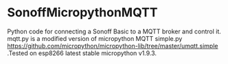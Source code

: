 # SonoffMicropythonMQTT
Python code for connecting a Sonoff Basic to a MQTT broker and control it. mqtt.py is a modified version of micropython MQTT simple.py https://github.com/micropython/micropython-lib/tree/master/umqtt.simple .Tested on esp8266 latest stable micropython v1.9.3.
